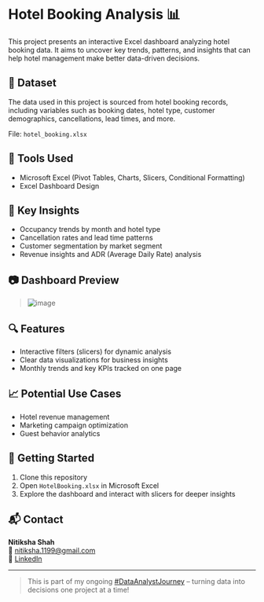 # Hotel Booking Analysis 📊

This project presents an interactive Excel dashboard analyzing hotel booking data. It aims to uncover key trends, patterns, and insights that can help hotel management make better data-driven decisions.

## 📁 Dataset

The data used in this project is sourced from hotel booking records, including variables such as booking dates, hotel type, customer demographics, cancellations, lead times, and more.

File: `hotel_booking.xlsx`

## 🧰 Tools Used

- Microsoft Excel (Pivot Tables, Charts, Slicers, Conditional Formatting)
- Excel Dashboard Design

## 📌 Key Insights

- Occupancy trends by month and hotel type
- Cancellation rates and lead time patterns
- Customer segmentation by market segment
- Revenue insights and ADR (Average Daily Rate) analysis

## 📷 Dashboard Preview


> ![image](https://github.com/user-attachments/assets/a5055c65-1ec1-434a-8d9d-eb4a159b7565)


## 🔍 Features

- Interactive filters (slicers) for dynamic analysis
- Clear data visualizations for business insights
- Monthly trends and key KPIs tracked on one page

## 📈 Potential Use Cases

- Hotel revenue management
- Marketing campaign optimization
- Guest behavior analytics

## 🚀 Getting Started

1. Clone this repository
2. Open `HotelBooking.xlsx` in Microsoft Excel
3. Explore the dashboard and interact with slicers for deeper insights

## 📬 Contact

**Nitiksha Shah**  
📧 nitiksha.1199@gmail.com  
🔗 [LinkedIn](https://www.linkedin.com/in/nitiksha11)

---

> This is part of my ongoing [#DataAnalystJourney](https://www.linkedin.com/feed/hashtag/?keywords=dataanalystjourney) – turning data into decisions one project at a time!
